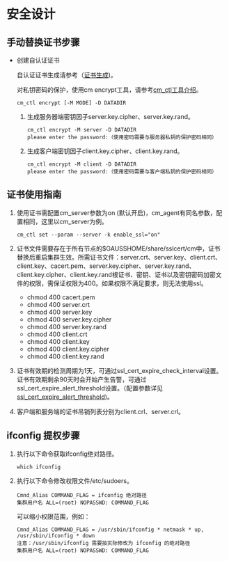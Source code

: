 # 安全设计<a name="ZH-CN_TOPIC_0000001201487108"></a>

## 手动替换证书步骤<a name="section103992017202219"></a>

-   创建自认证证书

    自认证证书生成请参考（[证书生成](../DatabaseAdministrationGuide/证书生成.md)\)。

    对私钥密码的保护，使用cm encrypt工具，请参考[cm\_ctl工具介绍](cm_ctl工具介绍.md)。

    ```
    cm_ctl encrypt [-M MODE] -D DATADIR
    ```

    1.  生成服务器端密钥因子server.key.cipher、server.key.rand。

        ```
        cm_ctl encrypt -M server -D DATADIR
        please enter the password:（使用密码需要与服务器私钥的保护密码相同）
        ```

    2.  生成客户端密钥因子client.key.cipher、client.key.rand。

        ```
        cm_ctl encrypt -M client -D DATADIR
        please enter the password:（使用密码需要与客户端私钥的保护密码相同）
        ```



## 证书使用指南<a name="section10534952182617"></a>

1. 使用证书需配置cm\_server参数为on \(默认开启\)，cm\_agent有同名参数，配置相同，这里以cm\_server为例。

   ```
   cm_ctl set --param --server -k enable_ssl="on"
   ```

2. 证书文件需要存在于所有节点的$GAUSSHOME/share/sslcert/cm中，证书替换后重启集群生效。所需证书文件：server.crt、server.key、client.crt、client.key、cacert.pem、server.key.cipher、server.key.rand、client.key.cipher、client.key.rand根证书、密钥、证书以及密钥密码加密文件的权限，需保证权限为400。如果权限不满足要求，则无法使用ssl。

   - chmod 400 cacert.pem
   - chmod 400 server.crt
   -   chmod 400 server.key
   - chmod 400 server.key.cipher
   - chmod 400 server.key.rand
   - chmod 400 client.crt
   - chmod 400 client.key
   - chmod 400 client.key.cipher
   - chmod 400 client.key.rand

3. 证书有效期的检测周期为1天，可通过ssl\_cert\_expire\_check\_interval设置。证书有效期剩余90天时会开始产生告警，可通过ssl\_cert\_expire\_alert\_threshold设置。（配置参数详见[ssl\_cert\_expire\_alert\_threshold](cm_server参数.md#section8148443183416)\)。

4. 客户端和服务端的证书吊销列表分别为client.crl、server.crl。

## ifconfig 提权步骤<a name="section12655237348"></a>

1. 执行以下命令获取ifconfig绝对路径。

   ```
   which ifconfig
   ```

2. 执行以下命令修改权限文件/etc/sudoers。

   ```
   Cmnd_Alias COMMAND_FLAG = ifconfig 绝对路径
   集群用户名 ALL=(root) NOPASSWD: COMMAND_FLAG
   ```

   可以缩小权限范围，例如：

   ```
   Cmnd_Alias COMMAND_FLAG = /usr/sbin/ifconfig * netmask * up, /usr/sbin/ifconfig * down
   注意：/usr/sbin/ifconfig 需要按实际修改为 ifconfig 的绝对路径
   集群用户名 ALL=(root) NOPASSWD: COMMAND_FLAG
   ```

